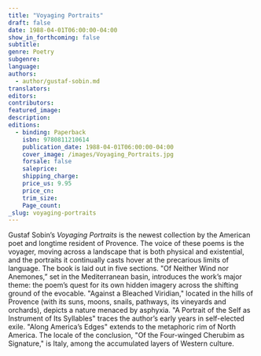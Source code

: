 ```yaml
---
title: "Voyaging Portraits"
draft: false
date: 1988-04-01T06:00:00-04:00
show_in_forthcoming: false
subtitle:
genre: Poetry
subgenre:
language:
authors:
  - author/gustaf-sobin.md
translators:
editors:
contributors:
featured_image:
description:
editions:
  - binding: Paperback
    isbn: 9780811210614
    publication_date: 1988-04-01T06:00:00-04:00
    cover_image: /images/Voyaging_Portraits.jpg
    forsale: false
    saleprice:
    shipping_charge:
    price_us: 9.95
    price_cn:
    trim_size:
    Page_count:
_slug: voyaging-portraits
---
```


Gustaf Sobin’s _Voyaging Portraits_ is the newest collection by the American poet and longtime resident of Provence. The voice of these poems is the voyager, moving across a landscape that is both physical and existential, and the portraits it continually casts hover at the precarious limits of language. The book is laid out in five sections. "Of Neither Wind nor Anemones,” set in the Mediterranean basin, introduces the work’s major theme: the poem’s quest for its own hidden imagery across the shifting ground of the evocable. "Against a Bleached Viridian," located in the hills of Provence (with its suns, moons, snails, pathways, its vineyards and orchards), depicts a nature menaced by asphyxia. "A Portrait of the Self as Instrument of Its Syllables" traces the author’s early years in self-elected exile. "Along America’s Edges" extends to the metaphoric rim of North America. The locale of the conclusion, "Of the Four-winged Cherubim as Signature," is Italy, among the accumulated layers of Western culture.

